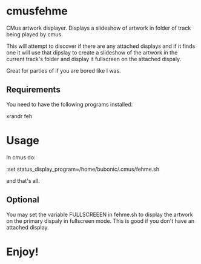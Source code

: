 # cmusfehme
CMus artwork displayer. Displays a slideshow of artwork in folder of track being played by cmus.

This will attempt to discover if there are any attached displays and if it finds one
it will use that dipslay to create a slideshow of the artwork in the current track's folder
and display it fullscreen on the attached dispaly.

Great for parties of if you are bored like I was. 

## Requirements
You need to have the following programs installed:

xrandr
feh


# Usage
In cmus do:

:set status_display_program=/home/bubonic/.cmus/fehme.sh

and that's all.

## Optional
You may set the variable FULLSCREEEN in fehme.sh to display the artwork on the primary dispaly in fullscreen mode.
This is good if you don't have an attached display. 

# Enjoy!
